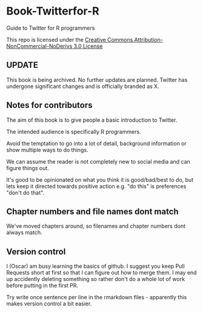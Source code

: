# Book-Twitterfor-R
Guide to Twitter for R programmers

This repo is licensed under the [Creative Commons Attribution-NonCommercial-NoDerivs 3.0 License](https://creativecommons.org/licenses/by-nc-nd/3.0/us/)


## UPDATE

This book is being archived. No further updates are planned. Twitter has undergone significant changes and is officially branded as X.


## Notes for contributors

The aim of this book is to give people a basic introduction to Twitter. 

The intended audience is specifically R programmers.

Avoid the temptation to go into a lot of detail, background information or show multiple ways to do things. 

We can assume the reader is not completely new to social media and can figure things out. 

It's good to be opinionated on what you think it is good/bad/best to do, but lets keep it directed towards positive action e.g. "do this" is preferences "don't do that".

## Chapter numbers and file names dont match
We've moved chapters around, so filenames and chapter numbers dont always match.

## Version control

I (Oscar) am busy learning the basics of github. I suggest you keep Pull Requests short at first so that I can figure out how to merge them. I may end up accidently deleting something so rather don't do a whole lot of work before putting in the first PR. 

Try write once sentence per line in the rmarkdown files - apparently this makes version control a bit easier. 


